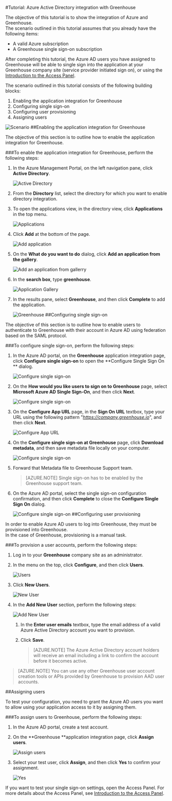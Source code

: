 <properties 
    pageTitle="Tutorial: Azure Active Directory integration with Greenhouse | Microsoft Azure" 
    description="Learn how to use Greenhouse with Azure Active Directory to enable single sign-on, automated provisioning, and more!" 
    services="active-directory" 
    authors="markusvi"  
    documentationCenter="na" 
    manager="stevenpo"/>
<tags 
    ms.service="active-directory" 
    ms.devlang="na" 
    ms.topic="article" 
    ms.tgt_pltfrm="na" 
    ms.workload="identity" 
    ms.date="10/22/2015" 
    ms.author="markvi" />

#Tutorial: Azure Active Directory integration with Greenhouse
  
The objective of this tutorial is to show the integration of Azure and Greenhouse.  
The scenario outlined in this tutorial assumes that you already have the following items:

-   A valid Azure subscription
-   A Greenhouse single sign-on subscription
  
After completing this tutorial, the Azure AD users you have assigned to Greenhouse will be able to single sign into the application at your Greenhouse company site (service provider initiated sign on), or using the [Introduction to the Access Panel](active-directory-saas-access-panel-introduction.md).
  
The scenario outlined in this tutorial consists of the following building blocks:

1.  Enabling the application integration for Greenhouse
2.  Configuring single sign-on
3.  Configuring user provisioning
4.  Assigning users

![Scenario](./media/active-directory-saas-greenhouse-tutorial/IC790783.png "Scenario")
##Enabling the application integration for Greenhouse
  
The objective of this section is to outline how to enable the application integration for Greenhouse.

###To enable the application integration for Greenhouse, perform the following steps:

1.  In the Azure Management Portal, on the left navigation pane, click **Active Directory**.

    ![Active Directory](./media/active-directory-saas-greenhouse-tutorial/IC700993.png "Active Directory")

2.  From the **Directory** list, select the directory for which you want to enable directory integration.

3.  To open the applications view, in the directory view, click **Applications** in the top menu.

    ![Applications](./media/active-directory-saas-greenhouse-tutorial/IC700994.png "Applications")

4.  Click **Add** at the bottom of the page.

    ![Add application](./media/active-directory-saas-greenhouse-tutorial/IC749321.png "Add application")

5.  On the **What do you want to do** dialog, click **Add an application from the gallery**.

    ![Add an application from gallerry](./media/active-directory-saas-greenhouse-tutorial/IC749322.png "Add an application from gallerry")

6.  In the **search box**, type **greenhouse**.

    ![Application Gallery](./media/active-directory-saas-greenhouse-tutorial/IC790784.png "Application Gallery")

7.  In the results pane, select **Greenhouse**, and then click **Complete** to add the application.

    ![Greenhouse](./media/active-directory-saas-greenhouse-tutorial/IC790785.png "Greenhouse")
##Configuring single sign-on
  
The objective of this section is to outline how to enable users to authenticate to Greenhouse with their account in Azure AD using federation based on the SAML protocol.

###To configure single sign-on, perform the following steps:

1.  In the Azure AD portal, on the **Greenhouse** application integration page, click **Configure single sign-on** to open the **Configure Single Sign On ** dialog.

    ![Configure single sign-on](./media/active-directory-saas-greenhouse-tutorial/IC790786.png "Configure single sign-on")

2.  On the **How would you like users to sign on to Greenhouse** page, select **Microsoft Azure AD Single Sign-On**, and then click **Next**.

    ![Configure single sign-on](./media/active-directory-saas-greenhouse-tutorial/IC790787.png "Configure single sign-on")

3.  On the **Configure App URL** page, in the **Sign On URL** textbox, type your URL using the following pattern "*https://company.greenhouse.io*", and then click **Next**.

    ![Configure App URL](./media/active-directory-saas-greenhouse-tutorial/IC790788.png "Configure App URL")

4.  On the **Configure single sign-on at Greenhouse** page, click **Download metadata**, and then save metadata file locally on your computer.

    ![Configure single sign-on](./media/active-directory-saas-greenhouse-tutorial/IC790789.png "Configure single sign-on")

5.  Forward that Metadata file to Greenhouse Support team.

    >[AZURE.NOTE] Single sign-on has to be enabled by the Greenhouse support team.

6.  On the Azure AD portal, select the single sign-on configuration confirmation, and then click **Complete** to close the **Configure Single Sign On** dialog.

    ![Configure single sign-on](./media/active-directory-saas-greenhouse-tutorial/IC790790.png "Configure single sign-on")
##Configuring user provisioning
  
In order to enable Azure AD users to log into Greenhouse, they must be provisioned into Greenhouse.  
In the case of Greenhouse, provisioning is a manual task.

###To provision a user accounts, perform the following steps:

1.  Log in to your **Greenhouse** company site as an administrator.

2.  In the menu on the top, click **Configure**, and then click **Users**.

    ![Users](./media/active-directory-saas-greenhouse-tutorial/IC790791.png "Users")

3.  Click **New Users**.

    ![New User](./media/active-directory-saas-greenhouse-tutorial/IC790792.png "New User")

4.  In the **Add New User** section, perform the following steps:

    ![Add New User](./media/active-directory-saas-greenhouse-tutorial/IC790793.png "Add New User")

    1.  In the **Enter user emails** textbox, type the email address of a valid Azure Active Directory account you want to provision.
    2.  Click **Save**.
        
        >[AZURE.NOTE] The Azure Active Directory account holders will receive an email including a link to confirm the account before it becomes active.

>[AZURE.NOTE] You can use any other Greenhouse user account creation tools or APIs provided by Greenhouse to provision AAD user accounts.

##Assigning users
  
To test your configuration, you need to grant the Azure AD users you want to allow using your application access to it by assigning them.

###To assign users to Greenhouse, perform the following steps:

1.  In the Azure AD portal, create a test account.

2.  On the **Greenhouse **application integration page, click **Assign users**.

    ![Assign users](./media/active-directory-saas-greenhouse-tutorial/IC790794.png "Assign users")

3.  Select your test user, click **Assign**, and then click **Yes** to confirm your assignment.

    ![Yes](./media/active-directory-saas-greenhouse-tutorial/IC767830.png "Yes")
  
If you want to test your single sign-on settings, open the Access Panel. For more details about the Access Panel, see [Introduction to the Access Panel](active-directory-saas-access-panel-introduction.md).



<!--HONumber=Mar16_HO4-->


